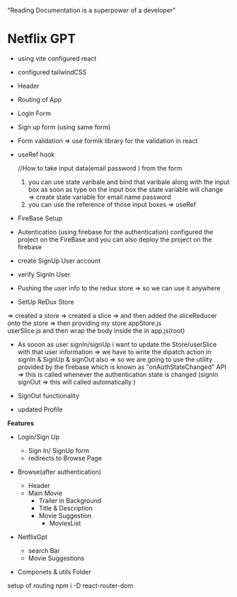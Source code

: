"Reading Documentation is a superpower of a developer"
# Netflix GPT

- using vite configured react
- configured tailwindCSS
- Header
- Routing of App
- Login Form
- Sign up form (using same form)
- Form validation => use formik library for the validation in react
- useRef hook

    //How to take input data(email password ) from the form 
    1. you can use state varibale and bind that varibale along with the input box as soon as type on the input box the state variable will change => create state variable for email name password 
    2. you can use the reference of those input boxes => useRef
- FireBase Setup
- Autentication (using firebase for the authentication) 
configured the project on the FireBase and you can also deploy the project on the firebase 
- create SignUp User account 
- verify SignIn User
- Pushing the user info to the redux store => so we can use it anywhere
- SetUp ReDux Store

=> created a store
=> created a slice
=> and then added the sliceReducer onto the store
=> then providing my store
    appStore.js  
    userSlice.js 
    and then wrap the body inside the <Provider> <Body> <Provider/> in app.js(root)

- As sooon as user signIn/signUp i want to update the Store/userSlice with that user information => we have to write the dipatch action in signIn & SignUp & signOut also => so we are going to use the utility provided by the firebase which is known as "onAuthStateChanged" API => this is called whenever the authentication state is changed (signIn signOut => this will called automatically )

- SignOut functionality
- updated Profile







**Features**
- Login/Sign Up
    - Sign In/ SignUp form
    - redirects to Browse Page

- Browse(after authentication)
    - Header
    - Main Movie
        - Trailer in Background
        - Title & Description
        - Movie Suggestion
            - MoviesList

- NetflixGpt
    - search Bar
    - Movie Suggestions



* Componets & utils Folder


setup of routing 
npm i -D react-router-dom


